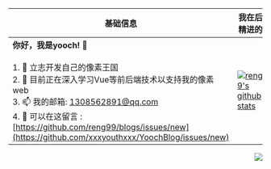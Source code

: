 |基础信息|我在后续精进的！|
|----------------------------------------------------------------------|----------------------------------------------------------------------|
| __你好，我是yooch! 👋__<br/><br/>1. 🔭 立志开发自己的像素王国<br/>2. 🌱 目前正在深入学习Vue等前后端技术以支持我的像素web<br/>3. 📫 我的邮箱: 1308562891@qq.com<br/>4. 💬 可以在这留言 : [https://github.com/reng99/blogs/issues/new](https://github.com/xxxyouthxxx/YoochBlog/issues/new) | [![reng99's github stats](https://github-readme-stats.vercel.app/api?username=xxxyouthxxx&show_icons=true&theme=dracula)](https://github.com/anuraghazra/github-readme-stats) | <br>
<img align="right" src="https://count.getloli.com/get/@:xxxyouthxxx?theme=moebooru">
